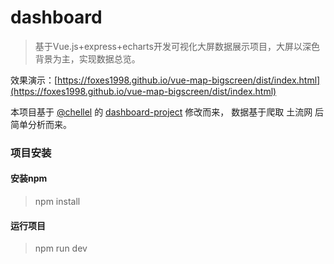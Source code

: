 # dashboard

> 基于Vue.js+express+echarts开发可视化大屏数据展示项目，大屏以深色背景为主，实现数据总览。

效果演示：[https://foxes1998.github.io/vue-map-bigscreen/dist/index.html](https://foxes1998.github.io/vue-map-bigscreen/dist/index.html)

本项目基于 [@chellel](https://github.com/chellel) 的 [dashboard-project](https://github.com/chellel/dashboard-project) 修改而来，
数据基于爬取 土流网 后简单分析而来。


### 项目安装

#### 安装npm

> npm install

#### 运行项目

> npm run dev

